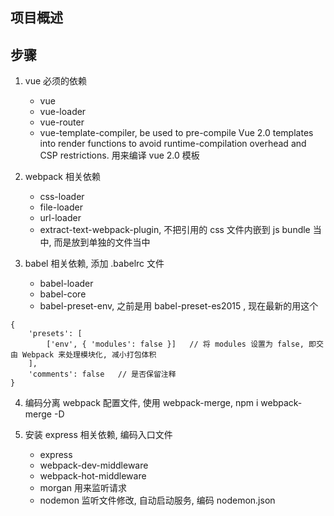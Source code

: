 ## 项目概述

## 步骤

1. vue 必须的依赖
	- vue
	- vue-loader
	- vue-router
	- vue-template-compiler, be used to pre-compile Vue 2.0 templates into render functions to avoid runtime-compilation overhead and CSP restrictions. 用来编译 vue 2.0 模板

2. webpack 相关依赖 
	- css-loader
	- file-loader
	- url-loader
	- extract-text-webpack-plugin, 不把引用的 css 文件内嵌到 js bundle 当中, 而是放到单独的文件当中

3. babel 相关依赖, 添加 .babelrc 文件
	- babel-loader
	- babel-core
	- babel-preset-env, 之前是用 babel-preset-es2015 , 现在最新的用这个
```
{
	'presets': [
		['env', { 'modules': false }]	// 将 modules 设置为 false, 即交由 Webpack 来处理模块化, 减小打包体积
	],
	'comments': false	// 是否保留注释
}
```

4. 编码分离 webpack 配置文件, 使用 webpack-merge, npm i webpack-merge -D

5. 安装 express 相关依赖, 编码入口文件
	- express 
	- webpack-dev-middleware
	- webpack-hot-middleware
	- morgan 用来监听请求
	- nodemon 监听文件修改, 自动启动服务, 编码 nodemon.json

